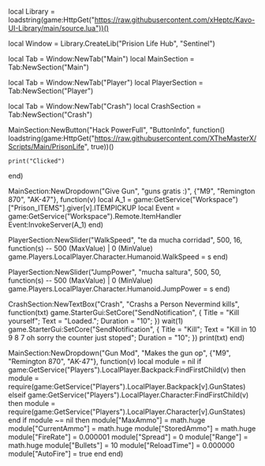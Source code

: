 local Library = loadstring(game:HttpGet("https://raw.githubusercontent.com/xHeptc/Kavo-UI-Library/main/source.lua"))()

local Window = Library.CreateLib("Prision Life Hub", "Sentinel")

local Tab = Window:NewTab("Main")
local MainSection = Tab:NewSection("Main")



local Tab = Window:NewTab("Player")
local PlayerSection = Tab:NewSection("Player")


local Tab = Window:NewTab("Crash")
local CrashSection = Tab:NewSection("Crash")

MainSection:NewButton("Hack PowerFull", "ButtonInfo", function()
loadstring(game:HttpGet("https://raw.githubusercontent.com/XTheMasterX/Scripts/Main/PrisonLife", true))()
    
    print("Clicked")
end)

MainSection:NewDropdown("Give Gun", "guns gratis :)", {"M9", "Remington 870", "AK-47"}, function(v)
    local A_1 = game:GetService("Workspace")["Prison_ITEMS"].giver[v].ITEMPICKUP
    local Event = game:GetService("Workspace").Remote.ItemHandler
    Event:InvokeServer(A_1)
end)

PlayerSection:NewSlider("WalkSpeed", "te da mucha corridad", 500, 16, function(s) -- 500 (MaxValue) | 0 (MinValue)
    game.Players.LocalPlayer.Character.Humanoid.WalkSpeed = s
end)

PlayerSection:NewSlider("JumpPower", "mucha saltura", 500, 50, function(s) -- 500 (MaxValue) | 0 (MinValue)
    game.Players.LocalPlayer.Character.Humanoid.JumpPower = s
end)


CrashSection:NewTextBox("Crash", "Crashs a Person Nevermind kills", function(txt)
    game.StarterGui:SetCore("SendNotification", {
        Title = "Kill yourself";
        Text = "Loaded.";
        Duration = "10";
        })
        wait(1)
        game.StarterGui:SetCore("SendNotification", {
        Title = "Kill";
        Text = "Kill in 10 9 8 7 oh sorry the counter just stoped";
        Duration = "10";
        })
	print(txt)
end)

MainSection:NewDropdown("Gun Mod", "Makes the gun op", {"M9", "Remington 870", "AK-47"}, function(v)
    local module = nil
    if game:GetService("Players").LocalPlayer.Backpack:FindFirstChild(v) then
        module = require(game:GetService("Players").LocalPlayer.Backpack[v].GunStates)
    elseif game:GetService("Players").LocalPlayer.Character:FindFirstChild(v) then
        module = require(game:GetService("Players").LocalPlayer.Character[v].GunStates)
    end
    if module ~= nil then
        module["MaxAmmo"] = math.huge
        module["CurrentAmmo"] = math.huge
        module["StoredAmmo"] = math.huge
        module["FireRate"] = 0.000001
        module["Spread"] = 0
        module["Range"] = math.huge
        module["Bullets"] = 10
        module["ReloadTime"] = 0.000000
        module["AutoFire"] = true
    end
end)
